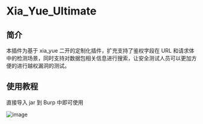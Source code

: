 # Xia_Yue_Ultimate
## 简介
本插件为基于 xia_yue 二开的定制化插件，扩充支持了鉴权字段在 URL 和请求体中的检测场景，同时支持对数据包相关信息进行搜索，让安全测试人员可以更加方便的进行越权漏洞的测试。
## 使用教程
直接导入 jar 到 Burp 中即可使用

![image](https://github.com/user-attachments/assets/307e90f4-8bcb-416e-99a7-4ccd28156a12)
